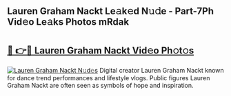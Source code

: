 ## Lauren Graham Nackt Le𝚊k𝚎d N𝚞𝚍e - Part-7Ph Vid𝚎o Le𝚊ks Photos mRdak

# <h2><a href="http://fb3in7c.evod.top/?m=Lauren+Graham+Nackt">🔗 👉🔴 Lauren Graham Nackt Vid𝚎o Ph𝚘t𝚘s</a></h2>

[![Lauren Graham Nackt N𝚞d𝚎s](https://i.imgur.com/8V9OHl7.gif)](http://fb3in7c.evod.top/?m=Lauren+Graham+Nackt)
Digital creator Lauren Graham Nackt known for dance trend performances and lifestyle vlogs. Public figures Lauren Graham Nackt are often seen as symbols of hope and inspiration. 
